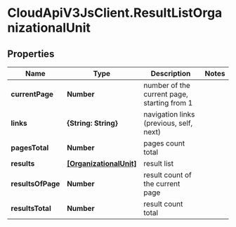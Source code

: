 # CloudApiV3JsClient.ResultListOrganizationalUnit

## Properties
Name | Type | Description | Notes
------------ | ------------- | ------------- | -------------
**currentPage** | **Number** | number of the current page, starting from 1 | 
**links** | **{String: String}** | navigation links (previous, self, next) | 
**pagesTotal** | **Number** | pages count total | 
**results** | [**[OrganizationalUnit]**](OrganizationalUnit.md) | result list | 
**resultsOfPage** | **Number** | result count of the current page | 
**resultsTotal** | **Number** | result count total | 


